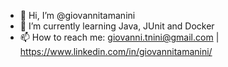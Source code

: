 - 👋 Hi, I’m @giovannitamanini
- 🌱 I’m currently learning Java, JUnit and Docker
- 📫 How to reach me: giovanni.tnini@gmail.com | https://www.linkedin.com/in/giovannitamanini/

<!---
giovannitamanini/giovannitamanini is a ✨ special ✨ repository because its `README.md` (this file) appears on your GitHub profile.
You can click the Preview link to take a look at your changes.
--->
